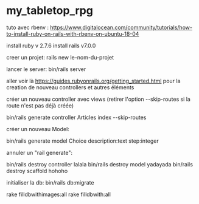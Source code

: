 # my_tabletop_rpg

tuto avec rbenv :
https://www.digitalocean.com/community/tutorials/how-to-install-ruby-on-rails-with-rbenv-on-ubuntu-18-04

install ruby v 2.7.6
install rails v7.0.0

creer un projet:
rails new le-nom-du-projet

lancer le server:
bin/rails server

aller voir là https://guides.rubyonrails.org/getting_started.html
pour la creation de nouveau controllers et autres éléments


créer un nouveau controller avec views (retirer l'option --skip-routes si la route n'est pas déjà créée)

bin/rails generate controller Articles index --skip-routes

créer un nouveau Model: 

bin/rails generate model Choice description:text step:integer


annuler un "rail generate": 

bin/rails destroy controller lalala
bin/rails destroy model yadayada
bin/rails destroy scaffold hohoho



initialiser la db: 
bin/rails db:migrate

rake filldbwithimages:all
rake filldbwith:all